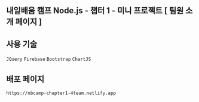 ## 내일배움 캠프 Node.js - 챕터 1 - 미니 프로젝트 [ 팀원 소개 페이지 ]


## 사용 기술
`JQuery` `Firebase` `Bootstrap` `ChartJS`

## 배포 페이지
`https://nbcamp-chapter1-4team.netlify.app`